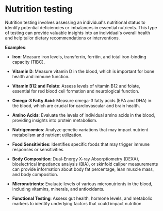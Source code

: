 [//]: # (
source: gpt-3 + jph editing
tags: nutrition tests
)

# Nutrition testing

Nutrition testing involves assessing an individual's nutritional status to identify potential deficiencies or imbalances in essential nutrients. This type of testing can provide valuable insights into an individual's overall health and help tailor dietary recommendations or interventions.

**Examples**:

* **Iron**: Measure iron levels, transferrin, ferritin, and total iron-binding capacity (TIBC).

* **Vitamin D**: Measure vitamin D in the blood, which is important for bone health and immune function.

* **Vitamin B12 and Folate**: Assess levels of vitamin B12 and folate, essential for red blood cell formation and neurological function.

* **Omega-3 Fatty Acid**: Measure omega-3 fatty acids (EPA and DHA) in the blood, which are crucial for cardiovascular and brain health.

* **Amino Acids**: Evaluate the levels of individual amino acids in the blood, providing insights into protein metabolism.

* **Nutrigenomics**: Analyze genetic variations that may impact nutrient metabolism and nutrient utilization.

* **Food Sensitivities**: Identifies specific foods that may trigger immune responses or sensitivities.

* **Body Composition**: Dual-Energy X-ray Absorptiometry (DEXA), bioelectrical impedance analysis (BIA), or skinfold caliper measurements can provide information about body fat percentage, lean muscle mass, and body composition.

* **Micronutrients**: Evaluate levels of various micronutrients in the blood, including vitamins, minerals, and antioxidants.

* **Functional Testing**: Assess gut health, hormone levels, and metabolic markers to identify underlying factors that could impact nutrition.

